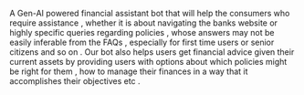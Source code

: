 
A Gen-AI powered financial assistant bot that will help the consumers who require assistance , whether it is about navigating the banks website or highly specific queries regarding policies  , whose answers may not be easily inferable from the FAQs , especially for first time users or senior citizens and so on . Our bot also helps users get financial advice given their current assets by providing users with options about which policies might be right for them , how to manage their finances in a way that it accomplishes their objectives etc . 
